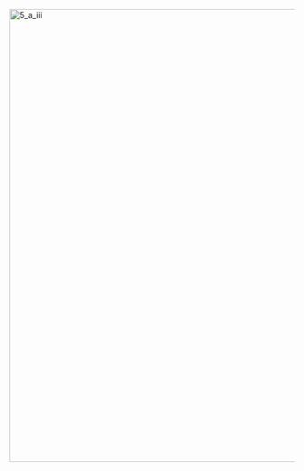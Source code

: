 <a href="https://github.com/AlmeidaAlin3/MachineLearning/blob/master/ProblemSet2/Exercise5/img/5a_iii.png"><img src="https://github.com/AlmeidaAlin3/MachineLearning/blob/master/ProblemSet2/Exercise5/img/5a_iii.png" title="5_a_iii" alt="5_a_iii" width="800"></a>



